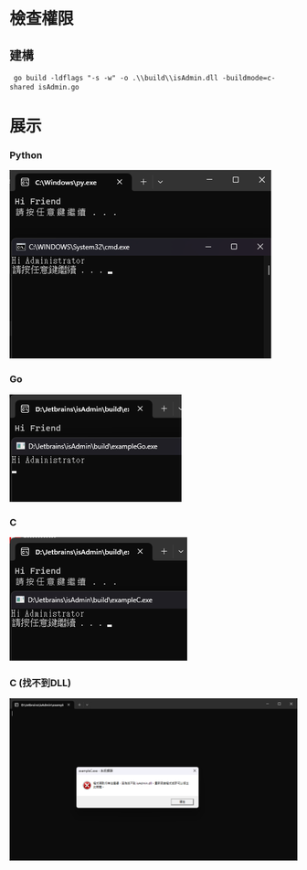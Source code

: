 # 檢查權限

## 建構
```shell
 go build -ldflags "-s -w" -o .\\build\\isAdmin.dll -buildmode=c-shared isAdmin.go
```

# 展示

### Python
![python.png](images/python.png)

### Go
![python.png](images/Go.png)

### C
![python.png](images/C.png)

### C (找不到DLL)
![python.png](images/C_Error.png)
